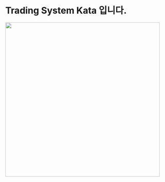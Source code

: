 ﻿# Trading System Kata 입니다.

<img src ="https://boomingbulls.com/wp-content/uploads/2023/01/9E760E67-8203-44E5-82CE-ADE2B24D326A-scaled.jpeg" width=480> </img>

